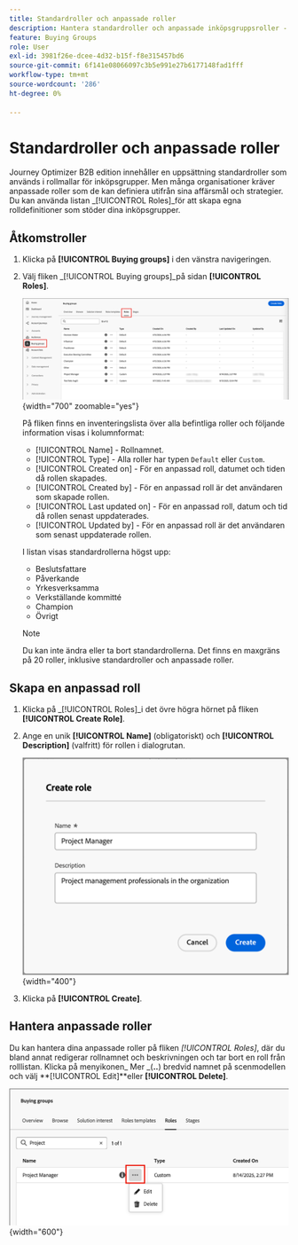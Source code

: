 ```yaml
---
title: Standardroller och anpassade roller
description: Hantera standardroller och anpassade inköpsgruppsroller - skapa, redigera och konfigurera rolldefinitioner för dina affärsbehov i Journey Optimizer B2B edition.
feature: Buying Groups
role: User
exl-id: 3981f26e-dcee-4d32-b15f-f8e315457bd6
source-git-commit: 6f141e08066097c3b5e991e27b6177148fad1fff
workflow-type: tm+mt
source-wordcount: '286'
ht-degree: 0%

---
```


# Standardroller och anpassade roller

Journey Optimizer B2B edition innehåller en uppsättning standardroller som används i rollmallar för inköpsgrupper. Men många organisationer kräver anpassade roller som de kan definiera utifrån sina affärsmål och strategier. Du kan använda listan _[!UICONTROL Roles]_för att skapa egna rolldefinitioner som stöder dina inköpsgrupper.

## Åtkomstroller

1. Klicka på **[!UICONTROL Buying groups]** i den vänstra navigeringen.

1. Välj fliken _[!UICONTROL Buying groups]_på sidan **[!UICONTROL Roles]**.

   ![Fliken Roller](./assets/roles-tab.png){width="700" zoomable="yes"}

   På fliken finns en inventeringslista över alla befintliga roller och följande information visas i kolumnformat:

   * [!UICONTROL Name] - Rollnamnet.
   * [!UICONTROL Type] - Alla roller har typen `Default` eller `Custom`.
   * [!UICONTROL Created on] - För en anpassad roll, datumet och tiden då rollen skapades.
   * [!UICONTROL Created by] - För en anpassad roll är det användaren som skapade rollen.
   * [!UICONTROL Last updated on] - För en anpassad roll, datum och tid då rollen senast uppdaterades.
   * [!UICONTROL Updated by] - För en anpassad roll är det användaren som senast uppdaterade rollen.

   I listan visas standardrollerna högst upp:

   * Beslutsfattare
   * Påverkande
   * Yrkesverksamma
   * Verkställande kommitté
   * Champion
   * Övrigt

   >[!NOTE]
   >
   >Du kan inte ändra eller ta bort standardrollerna. Det finns en maxgräns på 20 roller, inklusive standardroller och anpassade roller.

## Skapa en anpassad roll

1. Klicka på _[!UICONTROL Roles]_i det övre högra hörnet på fliken **[!UICONTROL Create Role]**.

1. Ange en unik **[!UICONTROL Name]** (obligatoriskt) och **[!UICONTROL Description]** (valfritt) för rollen i dialogrutan.

   ![Dialogrutan Skapa roll](./assets/roles-create-dialog.png){width="400"}

1. Klicka på **[!UICONTROL Create]**.

## Hantera anpassade roller

Du kan hantera dina anpassade roller på fliken _[!UICONTROL Roles]_, där du bland annat redigerar rollnamnet och beskrivningen och tar bort en roll från rolllistan. Klicka på menyikonen_ Mer _(**..**) bredvid namnet på scenmodellen och välj **[!UICONTROL Edit]**eller **[!UICONTROL Delete]**.

![Redigera eller ta bort en anpassad roll](./assets/roles-more-menu.png){width="600"}
